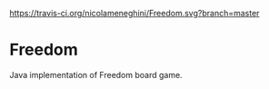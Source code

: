 https://travis-ci.org/nicolameneghini/Freedom.svg?branch=master

# Freedom

Java implementation of Freedom board game.

